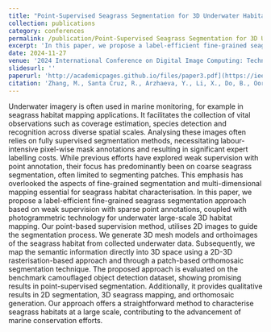 ```yaml
---
title: "Point-Supervised Seagrass Segmentation for 3D Underwater Habitat Mapping"
collection: publications
category: conferences
permalink: /publication/Point-Supervised Seagrass Segmentation for 3D Underwater Habitat Mapping
excerpt: 'In this paper, we propose a label-efficient fine-grained seagrass segmentation approach based on weak supervision with sparse point.'
date: 2024-11-27
venue: '2024 International Conference on Digital Image Computing: Techniques and Applications (DICTA)'
slidesurl: ''
paperurl: 'http://academicpages.github.io/files/paper3.pdf](https://ieeexplore.ieee.org/document/10869547)'
citation: 'Zhang, M., Santa Cruz, R., Arzhaeva, Y., Li, X., Do, B., Oorloff, J., ... & Ahmedt-Aristizabal, D. (2024, November). Point-Supervised Seagrass Segmentation for 3D Underwater Habitat Mapping. In 2024 International Conference on Digital Image Computing: Techniques and Applications (DICTA) (pp. 54-61). IEEE.'
---
```


Underwater imagery is often used in marine monitoring, for example in seagrass habitat mapping applications. It facilitates the collection of vital observations such as coverage estimation, species detection and recognition across diverse spatial scales. Analysing these images often relies on fully supervised segmentation methods, necessitating labour-intensive pixel-wise mask annotations and resulting in significant expert labelling costs. While previous efforts have explored weak supervision with point annotation, their focus has predominantly been on coarse seagrass segmentation, often limited to segmenting patches. This emphasis has overlooked the aspects of fine-grained segmentation and multi-dimensional mapping essential for seagrass habitat characterisation. In this paper, we propose a label-efficient fine-grained seagrass segmentation approach based on weak supervision with sparse point annotations, coupled with photogrammetric technology for underwater large-scale 3D habitat mapping. Our point-based supervision method, utilises 2D images to guide the segmentation process. We generate 3D mesh models and orthoimages of the seagrass habitat from collected underwater data. Subsequently, we map the semantic information directly into 3D space using a 2D-3D rasterisation-based approach and through a patch-based orthomosaic segmentation technique. The proposed approach is evaluated on the benchmark camouflaged object detection dataset, showing promising results in point-supervised segmentation. Additionally, it provides qualitative results in 2D segmentation, 3D seagrass mapping, and orthomosaic generation. Our approach offers a straightforward method to characterise seagrass habitats at a large scale, contributing to the advancement of marine conservation efforts.
